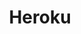 ---
title: Heroku
link: https://www.heroku.com/
thumbnail: https://ik.imagekit.io/kodingclub/freestuffdev/stuff/heroku_yiaO6EITQ.png
snippet: >-
  Heroku 是一个基于容器的云平台即服务 (PaaS)。开发人员使用 Heroku 来部署、管理和扩展现代应用程序。我们的平台优雅、灵活且易于使用，为开发人员提供了将其应用程序推向市场的最简单途径。
tags: ["数据库", "动态托管", "PaaS"]
createdAt: 2021-06-17T00:00:00.000Z
isPaid: true
---